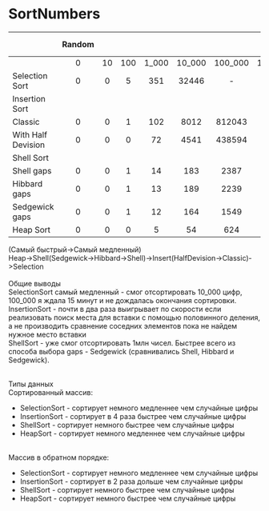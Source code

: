 # SortNumbers
|                    | Random |    |     |       |        |         |           | Digits |    |     |       |        |         |           | Sorted (99%) |    |     |       |        |         |           | Revers |    |     |       |        |         |           |
|--------------------|:------:|:--:|:---:|:-----:|:------:|:-------:|:---------:|:------:|:--:|:---:|:-----:|:------:|:-------:|:---------:|:------------:|:--:|:---:|:-----:|:------:|:-------:|:---------:|:------:|:--:|:---:|:-----:|:------:|:-------:|:---------:|
|                    |    0   | 10 | 100 | 1_000 | 10_000 | 100_000 | 1_000_000 |    0   | 10 | 100 | 1_000 | 10_000 | 100_000 | 1_000_000 |       0      | 10 | 100 | 1_000 | 10_000 | 100_000 | 1_000_000 |    0   | 10 | 100 | 1_000 | 10_000 | 100_000 | 1_000_000 |
| Selection Sort     |      0 |  0 |   5 |   351 |  32446 | -       | -         |      0 |  0 |   4 |   332 |  33220 | -       | -         |            0 |  0 |   5 |   336 |  34151 | -       | -         |      0 |  0 |   5 |   331 |  33006 | -       | -         |
| Insertion Sort     |        |    |     |       |        |         |           |        |    |     |       |        |         |           |              |    |     |       |        |         |           |        |    |     |       |        |         |           |
|            Classic |      0 |  0 |   1 |   102 |   8012 |  812043 | -         |      0 |  0 |   1 |    75 |   7108 |  711619 | -         |            0 |  0 |   0 |     4 |    223 |   20597 | -         |      0 |  0 |   2 |   163 |  15720 | 1591128 | -         |
| With Half Devision |      0 |  0 |   0 |    72 |   4541 |  438594 | -         |      0 |  0 |   1 |    43 |   3846 |  381399 | -         |            0 |  0 |   0 |     4 |    138 |   11402 | -         |      0 |  0 |   1 |    89 |   8491 |  885978 | -         |
| Shell Sort         |        |    |     |       |        |         |           |        |    |     |       |        |         |           |              |    |     |       |        |         |           |        |    |     |       |        |         |           |
|         Shell gaps |      0 |  0 |   1 |    14 |    183 |    2387 |     30929 |      0 |  0 |   1 |    11 |    143 |    1642 |     19314 |            0 |  0 |   0 |    11 |    145 |    1878 |     23418 |      0 |  0 |   1 |    12 |    148 |    1750 |     20496 |
|       Hibbard gaps |      0 |  0 |   1 |    13 |    189 |    2239 |     29910 |      0 |  0 |   1 |    11 |    146 |    1699 |     20220 |            0 |  0 |   1 |    11 |    166 |    1993 |     24280 |      0 |  0 |   1 |    11 |    158 |    1819 |     21084 |
|     Sedgewick gaps |      0 |  0 |   1 |    12 |    164 |    1549 |     21084 |      0 |  0 |   0 |     9 |    122 |    1074 |     13658 |            0 |  0 |   0 |    10 |    138 |    1398 |     18056 |      0 |  0 |   0 |    12 |    123 |    1141 |     15310 |
| Heap Sort          |      0 |  0 |   0 |     5 |     54 |     624 |      7368 |      0 |  0 |   0 |     4 |     49 |     593 |      6751 |            0 |  0 |   0 |     4 |     53 |     666 |      8841 |      0 |  0 |   0 |     4 |     48 |     601 |      7219 |

(Самый быстрый->Самый медленный)<br />
Heap->Shell(Sedgewick->Hibbard->Shell)->Insert(HalfDevision->Classic)->Selection <br /><br />
Общие выводы <br />
SelectionSort самый медленный - смог отсортировать 10_000 цифр, 100_000 я ждала 15 минут и не дождалась окончания сортировки.<br />
InsertionSort - почти в два раза выигрывает по скорости если реализовать поиск места для вставки с помощью половинного деления, а не производить сравнение соседних элементов пока не найдем нужное место вставки<br />
ShellSort - уже смог отсортировать 1млн чисел. Быстрее всего из способа выбора gaps -  Sedgewick (сравнивались Shell, Hibbard и Sedgewick). <br /><br />

Типы данных<br />
Сортированный массив: <br />
- SelectionSort - сортирует немного медленнее чем случайные цифры<br />
- InsertionSort - сортирует в 4 раза быстрее чем случайные цифры<br />
- ShellSort - сортирует немного быстрее чем случайные цифры<br />
- HeapSort - сортирует немного медленнее чем случайные цифры<br /><br />

Массив в обратном порядке: <br />
- SelectionSort - сортирует немного медленнее чем случайные цифры<br />
- InsertionSort - сортирует в 2 раза дольше чем случайные цифры<br />
- ShellSort - сортирует немного быстрее чем случайные цифры<br />
- HeapSort - сортирует немного быстрее чем случайные цифры<br />
